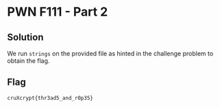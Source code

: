 # PWN F111 - Part 2

## Solution

We run `strings` on the provided file as hinted in the challenge problem to obtain the flag.

## Flag

```
cruXcrypt{thr3ad5_and_r0p35}
```
